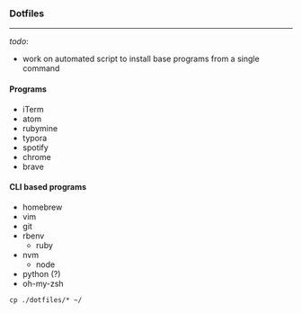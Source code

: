 ### Dotfiles
___

_todo_:
- work on automated script to install base programs from a single command

#### Programs
- iTerm
- atom
- rubymine
- typora
- spotify
- chrome
- brave

#### CLI based programs
- homebrew
- vim
- git
- rbenv
  - ruby
- nvm
  - node
- python (?)
- oh-my-zsh

`cp ./dotfiles/* ~/`

